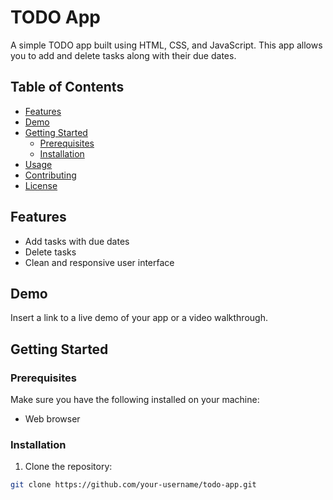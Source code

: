 # TODO App

A simple TODO app built using HTML, CSS, and JavaScript. This app allows you to add and delete tasks along with their due dates.

## Table of Contents
- [Features](#features)
- [Demo](#demo)
- [Getting Started](#getting-started)
  - [Prerequisites](#prerequisites)
  - [Installation](#installation)
- [Usage](#usage)
- [Contributing](#contributing)
- [License](#license)

## Features

- Add tasks with due dates
- Delete tasks
- Clean and responsive user interface

## Demo

Insert a link to a live demo of your app or a video walkthrough.

## Getting Started

### Prerequisites

Make sure you have the following installed on your machine:

- Web browser

### Installation

1. Clone the repository:

```bash
git clone https://github.com/your-username/todo-app.git
